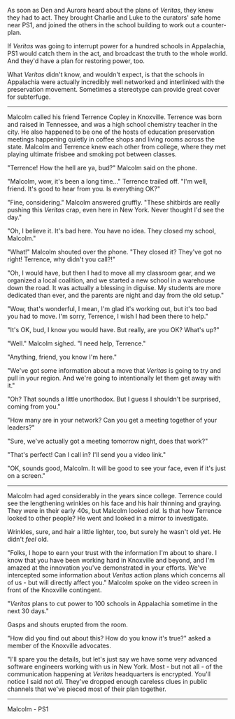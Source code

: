 As soon as Den and Aurora heard about the plans of *Veritas*, they knew they had to act. They brought Charlie and Luke to the curators' safe home near PS1, and joined the others in the school building to work out a counter-plan.  

If *Veritas* was going to interrupt power for a hundred schools in Appalachia, PS1 would catch them in the act, and broadcast the truth to the whole world. And they'd have a plan for restoring power, too.

What *Veritas* didn't know, and wouldn't expect, is that the schools in Appalachia were actually incredibly well networked and interlinked with the preservation movement. Sometimes a stereotype can provide great cover for subterfuge. 

---

Malcolm called his friend Terrence Copley in Knoxville. Terrence was born and raised in Tennessee, and was a high school chemistry teacher in the city. He also happened to be one of the hosts of education preservation meetings happening quietly in coffee shops and living rooms across the state. Malcolm and Terrence knew each other from college, where they met playing ultimate frisbee and smoking pot between classes. 

"Terrence! How the hell are ya, bud?" Malcolm said on the phone.

"Malcolm, wow, it's been a long time..." Terrence trailed off. "I'm well, friend. It's good to hear from you. Is everything OK?"

"Fine, considering." Malcolm answered gruffly. "These shitbirds are really pushing this *Veritas* crap, even here in New York. Never thought I'd see the day."

"Oh, I believe it. It's bad here. You have no idea. They closed my school, Malcolm."

"What!" Malcolm shouted over the phone. "They closed it? They've got no right! Terrence, why didn't you call?!" 

"Oh, I would have, but then I had to move all my classroom gear, and we organized a local coalition, and we started a new school in a warehouse down the road. It was actually a blessing in diguise. My students are more dedicated than ever, and the parents are night and day from the old setup." 

"Wow, that's wonderful, I mean, I'm glad it's working out, but it's too bad you had to move. I'm sorry, Terrence, I wish I had been there to help."

"It's OK, bud, I know you would have. But really, are you OK? What's up?"

"Well." Malcolm sighed. "I need help, Terrence." 

"Anything, friend, you know I'm here."

"We've got some information about a move that *Veritas* is going to try and pull in your region. And we're going to intentionally let them get away with it."

"Oh? That sounds a little unorthodox. But I guess I shouldn't be surprised, coming from you."

"How many are in your network? Can you get a meeting together of your leaders?"

"Sure, we've actually got a meeting tomorrow night, does that work?"

"That's perfect! Can I call in? I'll send you a video link."

"OK, sounds good, Malcolm. It will be good to see your face, even if it's just on a screen."

---

Malcolm had aged considerably in the years since college. Terrence could see the lengthening wrinkles on his face and his hair thinning and graying. They were in their early 40s, but Malcolm looked *old*. Is that how Terrence looked to other people? He went and looked in a mirror to investigate. 

Wrinkles, sure, and hair a little lighter, too, but surely he wasn't old yet. He didn't *feel* old. 

"Folks, I hope to earn your trust with the information I'm about to share. I know that you have been working hard in Knoxville and beyond, and I'm amazed at the innovation you've demonstrated in your efforts. We've intercepted some information about *Veritas* action plans which concerns all of us - but will directly affect you." Malcolm spoke on the video screen in front of the Knoxville contingent. 

"*Veritas* plans to cut power to 100 schools in Appalachia sometime in the next 30 days."

Gasps and shouts erupted from the room.

"How did you find out about this? How do you know it's true?" asked a member of the Knoxville advocates.

"I'll spare you the details, but let's just say we have some very advanced software engineers working with us in New York. Most - but not all - of the communication happening at *Veritas* headquarters is encrypted. You'll notice I said not *all*. They've dropped enough careless clues in public channels that we've pieced most of their plan together. 
















---

Malcolm - PS1
